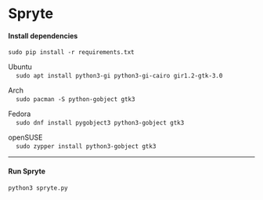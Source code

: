 # Spryte
#### Install dependencies
`sudo pip install -r requirements.txt`

Ubuntu\
&nbsp;&nbsp;&nbsp;&nbsp;`sudo apt install python3-gi python3-gi-cairo gir1.2-gtk-3.0`

Arch\
&nbsp;&nbsp;&nbsp;&nbsp;`sudo pacman -S python-gobject gtk3`

Fedora\
&nbsp;&nbsp;&nbsp;&nbsp;`sudo dnf install pygobject3 python3-gobject gtk3`

openSUSE\
&nbsp;&nbsp;&nbsp;&nbsp;`sudo zypper install python3-gobject gtk3`

---
#### Run Spryte
`python3 spryte.py`
